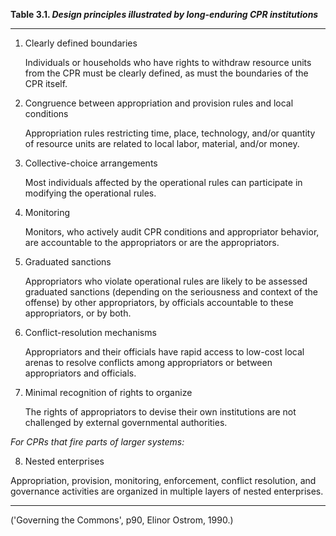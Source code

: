 **Table 3.1. _Design principles illustrated by long-enduring CPR institutions_**

------

1. Clearly defined boundaries

	Individuals or households who have rights to withdraw resource units from the CPR must be clearly defined, as must the boundaries of the CPR itself.
	
2. Congruence between appropriation and provision rules and local conditions

	Appropriation rules restricting time, place, technology, and/or quantity of resource units are related to local labor, material, and/or money.
	
3. Collective-choice arrangements

	Most individuals affected by the operational rules can participate in modifying the operational rules.
	
4. Monitoring

	Monitors, who actively audit CPR conditions and appropriator behavior, are accountable to the appropriators or are the appropriators.
	
5. Graduated sanctions

	Appropriators who violate operational rules are likely to be assessed graduated sanctions (depending on the seriousness and context of the offense) by other appropriators, by officials accountable to these appropriators, or by both.
	
6. Conflict-resolution mechanisms

	Appropriators and their officials have rapid access to low-cost local arenas to resolve conflicts among appropriators or between appropriators and officials.
	
7. Minimal recognition of rights to organize

	The rights of appropriators to devise their own institutions are not challenged by external governmental authorities.

_For CPRs that fire parts of larger systems:_

8. Nested enterprises

Appropriation, provision, monitoring, enforcement, conflict resolution, and governance activities are organized in multiple layers of nested enterprises.

------

('Governing the Commons', p90, Elinor Ostrom, 1990.)
